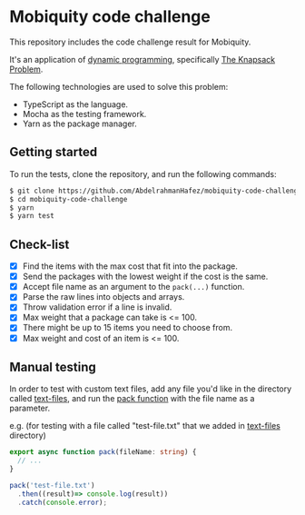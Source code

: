 # Mobiquity code challenge
This repository includes the code challenge result for Mobiquity.

It's an application of [dynamic programming](https://livebook.manning.com/book/grokking-algorithms/chapter-9/), specifically [The Knapsack Problem](https://www.geeksforgeeks.org/0-1-knapsack-problem-dp-10/).

The following technologies are used to solve this problem:
* TypeScript as the language.
* Mocha as the testing framework.
* Yarn as the package manager.

## Getting started
To run the tests, clone the repository, and run the following commands:
```bash
$ git clone https://github.com/AbdelrahmanHafez/mobiquity-code-challenge.git
$ cd mobiquity-code-challenge
$ yarn
$ yarn test
```

## Check-list
- [x] Find the items with the max cost that fit into the package.
- [x] Send the packages with the lowest weight if the cost is the same.
- [x] Accept file name as an argument to the `pack(...)` function.
- [x] Parse the raw lines into objects and arrays.
- [x] Throw validation error if a line is invalid.
- [x] Max weight that a package can take is <= 100.
- [x] There might be up to 15 items you need to choose from.
- [x] Max weight and cost of an item is <= 100.

## Manual testing
In order to test with custom text files, add any file you'd like in the directory called [text-files](./text-files), and run the [pack function](./src/pack.ts) with the file name as a parameter.

e.g. (for testing with a file called "test-file.txt" that we added in [text-files](./text-files) directory)
```ts
export async function pack(fileName: string) {
  // ...
}

pack('test-file.txt')
  .then((result)=> console.log(result))
  .catch(console.error);
```
